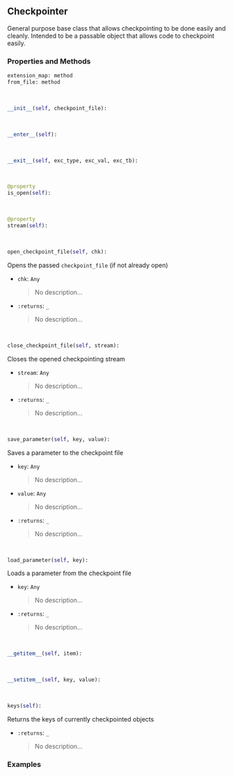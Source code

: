 ## <a id="McUtils.Scaffolding.Checkpointing.Checkpointer">Checkpointer</a>
General purpose base class that allows checkpointing to be done easily and cleanly.
Intended to be a passable object that allows code to checkpoint easily.

### Properties and Methods
```python
extension_map: method
from_file: method
```
<a id="McUtils.Scaffolding.Checkpointing.Checkpointer.__init__" class="docs-object-method">&nbsp;</a>
```python
__init__(self, checkpoint_file): 
```

<a id="McUtils.Scaffolding.Checkpointing.Checkpointer.__enter__" class="docs-object-method">&nbsp;</a>
```python
__enter__(self): 
```

<a id="McUtils.Scaffolding.Checkpointing.Checkpointer.__exit__" class="docs-object-method">&nbsp;</a>
```python
__exit__(self, exc_type, exc_val, exc_tb): 
```

<a id="McUtils.Scaffolding.Checkpointing.Checkpointer.is_open" class="docs-object-method">&nbsp;</a>
```python
@property
is_open(self): 
```

<a id="McUtils.Scaffolding.Checkpointing.Checkpointer.stream" class="docs-object-method">&nbsp;</a>
```python
@property
stream(self): 
```

<a id="McUtils.Scaffolding.Checkpointing.Checkpointer.open_checkpoint_file" class="docs-object-method">&nbsp;</a>
```python
open_checkpoint_file(self, chk): 
```
Opens the passed `checkpoint_file` (if not already open)
- `chk`: `Any`
    >No description...
- `:returns`: `_`
    >No description...

<a id="McUtils.Scaffolding.Checkpointing.Checkpointer.close_checkpoint_file" class="docs-object-method">&nbsp;</a>
```python
close_checkpoint_file(self, stream): 
```
Closes the opened checkpointing stream
- `stream`: `Any`
    >No description...
- `:returns`: `_`
    >No description...

<a id="McUtils.Scaffolding.Checkpointing.Checkpointer.save_parameter" class="docs-object-method">&nbsp;</a>
```python
save_parameter(self, key, value): 
```
Saves a parameter to the checkpoint file
- `key`: `Any`
    >No description...
- `value`: `Any`
    >No description...
- `:returns`: `_`
    >No description...

<a id="McUtils.Scaffolding.Checkpointing.Checkpointer.load_parameter" class="docs-object-method">&nbsp;</a>
```python
load_parameter(self, key): 
```
Loads a parameter from the checkpoint file
- `key`: `Any`
    >No description...
- `:returns`: `_`
    >No description...

<a id="McUtils.Scaffolding.Checkpointing.Checkpointer.__getitem__" class="docs-object-method">&nbsp;</a>
```python
__getitem__(self, item): 
```

<a id="McUtils.Scaffolding.Checkpointing.Checkpointer.__setitem__" class="docs-object-method">&nbsp;</a>
```python
__setitem__(self, key, value): 
```

<a id="McUtils.Scaffolding.Checkpointing.Checkpointer.keys" class="docs-object-method">&nbsp;</a>
```python
keys(self): 
```
Returns the keys of currently checkpointed
        objects
- `:returns`: `_`
    >No description...

### Examples


